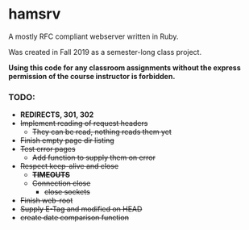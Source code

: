 # hamsrv
A mostly RFC compliant webserver written in Ruby.

Was created in Fall 2019 as a semester-long class project.

**Using this code for any classroom assignments without the express permission of the course instructor is forbidden.**

### TODO:
 * **REDIRECTS, 301, 302**
 * ~~Implement reading of request headers~~
   * ~~They can be read, nothing reads them yet~~
 * ~~Finish empty page dir listing~~
 * ~~Test error pages~~
   * ~~Add function to supply them on error~~
 * ~~Respect keep-alive and close~~
   * ~~**TIMEOUTS**~~
   * ~~Connection close~~
     * ~~close sockets~~
 * ~~Finish web-root~~
 * ~~Supply E-Tag and modified on HEAD~~
 * ~~create date comparison function~~
